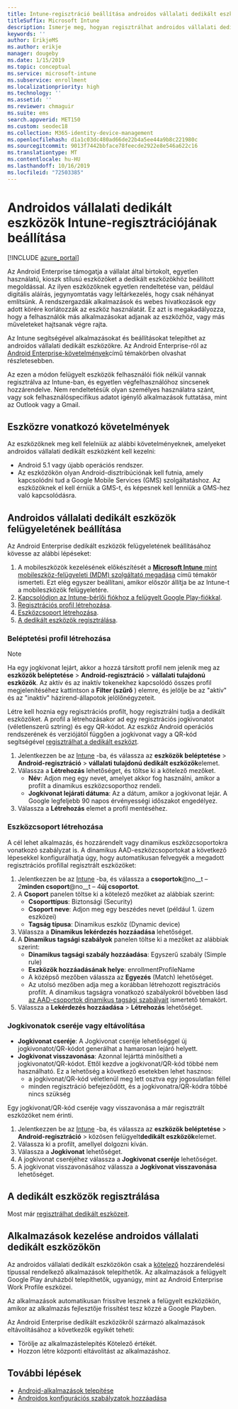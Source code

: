 ```yaml
---
title: Intune-regisztráció beállítása androidos vállalati dedikált eszközökhöz
titleSuffix: Microsoft Intune
description: Ismerje meg, hogyan regisztrálhat androidos vállalati dedikált eszközöket az Intune-ban.
keywords: ''
author: ErikjeMS
ms.author: erikje
manager: dougeby
ms.date: 1/15/2019
ms.topic: conceptual
ms.service: microsoft-intune
ms.subservice: enrollment
ms.localizationpriority: high
ms.technology: ''
ms.assetid: ''
ms.reviewer: chmaguir
ms.suite: ems
search.appverid: MET150
ms.custom: seodec18
ms.collection: M365-identity-device-management
ms.openlocfilehash: d1a1c03dc480ad66de22b4a5ee44a9b8c221980c
ms.sourcegitcommit: 9013f7442bbface78feecde2922e8e546a622c16
ms.translationtype: MT
ms.contentlocale: hu-HU
ms.lasthandoff: 10/16/2019
ms.locfileid: "72503385"
---
```

# <a name="set-up-intune-enrollment-of-android-enterprise-dedicated-devices"></a>Androidos vállalati dedikált eszközök Intune-regisztrációjának beállítása

[!INCLUDE [azure_portal](../includes/azure_portal.md)]

Az Android Enterprise támogatja a vállalat által birtokolt, egyetlen használatú, kioszk stílusú eszközöket a dedikált eszközökhöz beállított megoldással. Az ilyen eszközöknek egyetlen rendeltetése van, például digitális aláírás, jegynyomtatás vagy leltárkezelés, hogy csak néhányat említsünk. A rendszergazdák alkalmazások és webes hivatkozások egy adott körére korlátozzák az eszköz használatát. Ez azt is megakadályozza, hogy a felhasználók más alkalmazásokat adjanak az eszközhöz, vagy más műveleteket hajtsanak végre rajta.

Az Intune segítségével alkalmazásokat és beállításokat telepíthet az androidos vállalati dedikált eszközökre. Az Android Enterprise-ról az [Android Enterprise-követelmények](https://support.google.com/work/android/answer/6174145?hl=en&ref_topic=6151012)című témakörben olvashat részletesebben.

Az ezen a módon felügyelt eszközök felhasználói fiók nélkül vannak regisztrálva az Intune-ban, és egyetlen végfelhasználóhoz sincsenek hozzárendelve. Nem rendeltetésük olyan személyes használatra szánt, vagy sok felhasználóspecifikus adatot igénylő alkalmazások futtatása, mint az Outlook vagy a Gmail.

## <a name="device-requirements"></a>Eszközre vonatkozó követelmények

Az eszközöknek meg kell felelniük az alábbi követelményeknek, amelyeket androidos vállalati dedikált eszközként kell kezelni:

- Android 5.1 vagy újabb operációs rendszer.
- Az eszközökön olyan Android-disztribúciónak kell futnia, amely kapcsolódni tud a Google Mobile Services (GMS) szolgáltatáshoz. Az eszközöknek el kell érniük a GMS-t, és képesnek kell lenniük a GMS-hez való kapcsolódásra.

## <a name="set-up-android-enterprise-dedicated-device-management"></a>Androidos vállalati dedikált eszközök felügyeletének beállítása

Az Android Enterprise dedikált eszközök felügyeletének beállításához kövesse az alábbi lépéseket:

1. A mobileszközök kezelésének előkészítését a [**Microsoft Intune** mint mobileszköz-felügyeleti (MDM) szolgáltató megadása](../fundamentals/mdm-authority-set.md) című témakör ismerteti. Ezt elég egyszer beállítani, amikor először állítja be az Intune-t a mobileszközök felügyeletére.
2. [Kapcsolódjon az Intune-bérlői fiókhoz a felügyelt Google Play-fiókkal](connect-intune-android-enterprise.md).
3. [Regisztrációs profil létrehozása](#create-an-enrollment-profile).
4. [Eszközcsoport létrehozása](#create-a-device-group).
5. [A dedikált eszközök regisztrálása](#enroll-the-dedicated-devices).

### <a name="create-an-enrollment-profile"></a>Beléptetési profil létrehozása

> [!NOTE]
> Ha egy jogkivonat lejárt, akkor a hozzá társított profil nem jelenik meg az **eszközök beléptetése** > **Android-regisztráció** > **vállalati tulajdonú eszközök**. Az aktív és az inaktív tokenekhez kapcsolódó összes profil megjelenítéséhez kattintson a **Filter (szűrő** ) elemre, és jelölje be az "aktív" és az "inaktív" házirend-állapotok jelölőnégyzeteit. 

Létre kell hoznia egy regisztrációs profilt, hogy regisztrálni tudja a dedikált eszközöket. A profil a létrehozásakor ad egy regisztrációs jogkivonatot (véletlenszerű sztring) és egy QR-kódot. Az eszköz Android operációs rendszerének és verziójától függően a jogkivonat vagy a QR-kód segítségével [regisztrálhat a dedikált eszközt](#enroll-the-dedicated-devices).

1. Jelentkezzen be az [Intune](https://go.microsoft.com/fwlink/?linkid=2090973) -ba, és válassza az **eszközök beléptetése** > **Android-regisztráció** > **vállalati tulajdonú dedikált eszközök**elemet.
2. Válassza a **Létrehozás** lehetőséget, és töltse ki a kötelező mezőket.
    - **Név**: Adjon meg egy nevet, amelyet akkor fog használni, amikor a profilt a dinamikus eszközcsoporthoz rendeli.
    - **Jogkivonat lejárati dátuma**: Az a dátum, amikor a jogkivonat lejár. A Google legfeljebb 90 napos érvényességi időszakot engedélyez.
3. Válassza a **Létrehozás** elemet a profil mentéséhez.

### <a name="create-a-device-group"></a>Eszközcsoport létrehozása

A cél lehet alkalmazás, és hozzárendelt vagy dinamikus eszközcsoportokra vonatkozó szabályzat is. A dinamikus AAD-eszközcsoportokat a következő lépesekkel konfigurálhatja úgy, hogy automatikusan felvegyék a megadott regisztrációs profillal regisztrált eszközöket:

1. Jelentkezzen be az [Intune](https://go.microsoft.com/fwlink/?linkid=2090973) -ba, és válassza a **csoportok**@no__t – 2**minden csoport**@no__t – 4**új csoportot**.
2. A **Csoport** panelen töltse ki a kötelező mezőket az alábbiak szerint:
    - **Csoporttípus**: Biztonsági (Security)
    - **Csoport neve**: Adjon meg egy beszédes nevet (például 1. üzem eszközei)
    - **Tagság típusa**: Dinamikus eszköz (Dynamic device)
3. Válassza a **Dinamikus lekérdezés hozzáadása** lehetőséget.
4. A **Dinamikus tagsági szabályok** panelen töltse ki a mezőket az alábbiak szerint:
    - **Dinamikus tagsági szabály hozzáadása**: Egyszerű szabály (Simple rule)
    - **Eszközök hozzáadásának helye**: enrollmentProfileName
    - A középső mezőben válassza az **Egyezés** (Match) lehetőséget.
    - Az utolsó mezőben adja meg a korábban létrehozott regisztrációs profilt.
    A dinamikus tagságra vonatkozó szabályokról bővebben lásd [az AAD-csoportok dinamikus tagsági szabályait](https://docs.microsoft.com/azure/active-directory/users-groups-roles/groups-dynamic-membership) ismertető témakört. 
5. Válassza a **Lekérdezés hozzáadása** > **Létrehozás** lehetőséget.

### <a name="replace-or-remove-tokens"></a>Jogkivonatok cseréje vagy eltávolítása

- **Jogkivonat cseréje**: A Jogkivonat cseréje lehetőséggel új jogkivonatot/QR-kódot generálhat a hamarosan lejáró helyett.
- **Jogkivonat visszavonása**: Azonnal lejárttá minősítheti a jogkivonatot/QR-kódot. Ettől kezdve a jogkivonat/QR-kód többé nem használható. Ez a lehetőség a következő esetekben lehet hasznos:
  - a jogkivonat/QR-kód véletlenül meg lett osztva egy jogosulatlan féllel
  - minden regisztráció befejeződött, és a jogkivonatra/QR-kódra többé nincs szükség

Egy jogkivonat/QR-kód cseréje vagy visszavonása a már regisztrált eszközöket nem érinti.

1. Jelentkezzen be az [Intune](https://go.microsoft.com/fwlink/?linkid=2090973) -ba, és válassza az **eszközök beléptetése** > **Android-regisztráció** >  közösen felügyelt**dedikált eszközök**elemet.
2. Válassza ki a profilt, amellyel dolgozni kíván.
3. Válassza a **Jogkivonat** lehetőséget.
4. A jogkivonat cseréjéhez válassza a **Jogkivonat cseréje** lehetőséget.
5. A jogkivonat visszavonásához válassza a **Jogkivonat visszavonása** lehetőséget.

## <a name="enroll-the-dedicated-devices"></a>A dedikált eszközök regisztrálása

Most már [regisztrálhat dedikált eszközeit](android-dedicated-devices-fully-managed-enroll.md).

## <a name="managing-apps-on-android-enterprise-dedicated-devices"></a>Alkalmazások kezelése androidos vállalati dedikált eszközökön

Az androidos vállalati dedikált eszközökön csak a [kötelező](../apps/apps-deploy.md#assign-an-app) hozzárendelési típussal rendelkező alkalmazások telepíthetők. Az alkalmazások a felügyelt Google Play áruházból telepíthetők, ugyanúgy, mint az Android Enterprise Work Profile eszközei.

Az alkalmazások automatikusan frissítve lesznek a felügyelt eszközökön, amikor az alkalmazás fejlesztője frissítést tesz közzé a Google Playben.

Az Android Enterprise dedikált eszközökről származó alkalmazások eltávolításához a következők egyikét teheti:
- Törölje az alkalmazástelepítés Kötelező értékét.
- Hozzon létre központi eltávolítást az alkalmazáshoz.

## <a name="next-steps"></a>További lépések
- [Android-alkalmazások telepítése](../apps/apps-deploy.md)
- [Androidos konfigurációs szabályzatok hozzáadása](../configuration/device-profiles.md)
